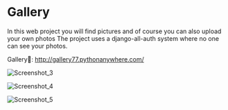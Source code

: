 # Gallery

In this web project you will find pictures and of course you can also upload your own photos 
The project uses a django-all-auth system where no one can see your photos.

Gallery🔗: http://gallery77.pythonanywhere.com/

![Screenshot_3](https://user-images.githubusercontent.com/83788662/146151663-2018f917-a417-48a0-9032-cc49aa39b2eb.jpg)


![Screenshot_4](https://user-images.githubusercontent.com/83788662/146151753-79eda653-f1a0-4b3f-b04f-e750a2255ee9.jpg)


![Screenshot_5](https://user-images.githubusercontent.com/83788662/146151800-a72a9b19-7658-4bde-ae1e-e5f04bf434dc.jpg)

